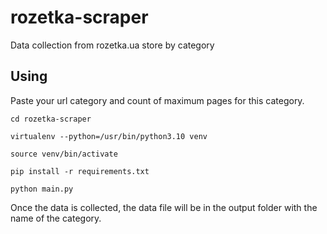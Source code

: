 # rozetka-scraper
Data collection from rozetka.ua store by category

## Using 

Paste your url category and count of maximum pages for this category. 

```
cd rozetka-scraper

virtualenv --python=/usr/bin/python3.10 venv

source venv/bin/activate

pip install -r requirements.txt

python main.py
```

Once the data is collected, the data file will be in the output folder with the name of the category.
